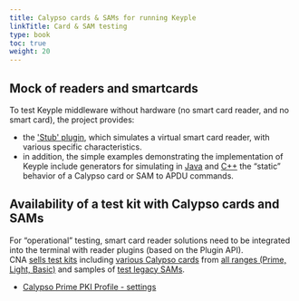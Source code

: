 ```yaml
---
title: Calypso cards & SAMs for running Keyple
linkTitle: Card & SAM testing
type: book
toc: true
weight: 20
---
```


## Mock of readers and smartcards

To test Keyple middleware without hardware (no smart card reader, and no smart card), the project provides:
- the ['Stub' plugin](https://keyple.org/components/standard-reader-plugins/keyple-plugin-stub-lib/), which simulates a virtual smart card reader, with various specific characteristics.
- in addition, the simple examples demonstrating the implementation of Keyple include generators for simulating in [Java](https://github.com/eclipse-keyple/keyple-java-example/tree/main/Example_Card_Calypso/src/main/java/org/eclipse/keyple/card/calypso/example/common) and [C++](https://github.com/eclipse-keyple/keyple-cpp-example/tree/master/Example_Card_Calypso/src/main/common) the “static” behavior of a Calypso card or SAM to APDU commands.

## Availability of a test kit with Calypso cards and SAMs

For “operational” testing, smart card reader solutions need to be integrated into the terminal with reader plugins (based on the Plugin API).
<br>CNA [sells test kits](https://calypsonet.org/technical-support-documentation/) including [various Calypso cards](https://calypsonet.org/document/keyple-test-kit-user-manual-v2-190207/) from [all ranges (Prime, Light, Basic)](https://calypsonet.org/calypso-for-cards/) and samples of [test legacy SAMs](https://calypsonet.org/document/calypso-sam-test-f5-user-manual-v8-110619/).

- [Calypso Prime PKI Profile - settings](https://keyple-support.calypsonet.org/media/keyple-support-test-kit/210813-KeypleTestKit-CalypsoPrimePkiProfile_v3.htm)